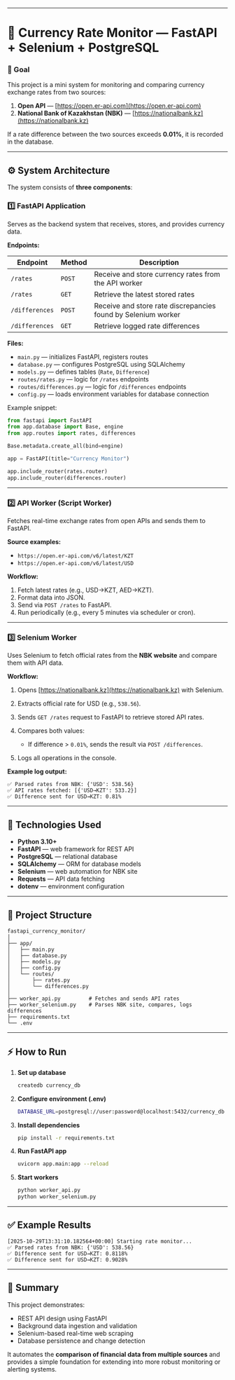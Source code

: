 

---

# 💱 Currency Rate Monitor — FastAPI + Selenium + PostgreSQL

### 🧠 Goal

This project is a mini system for monitoring and comparing currency exchange rates from two sources:

1. **Open API** — [https://open.er-api.com](https://open.er-api.com)
2. **National Bank of Kazakhstan (NBK)** — [https://nationalbank.kz](https://nationalbank.kz)

If a rate difference between the two sources exceeds **0.01%**, it is recorded in the database.

---

## ⚙️ System Architecture

The system consists of **three components**:

### **1️⃣ FastAPI Application**

Serves as the backend system that receives, stores, and provides currency data.

**Endpoints:**

| Endpoint       | Method | Description                                                   |
| -------------- | ------ | ------------------------------------------------------------- |
| `/rates`       | `POST` | Receive and store currency rates from the API worker          |
| `/rates`       | `GET`  | Retrieve the latest stored rates                              |
| `/differences` | `POST` | Receive and store rate discrepancies found by Selenium worker |
| `/differences` | `GET`  | Retrieve logged rate differences                              |

**Files:**

* `main.py` — initializes FastAPI, registers routes
* `database.py` — configures PostgreSQL using SQLAlchemy
* `models.py` — defines tables (`Rate`, `Difference`)
* `routes/rates.py` — logic for `/rates` endpoints
* `routes/differences.py` — logic for `/differences` endpoints
* `config.py` — loads environment variables for database connection

Example snippet:

```python
from fastapi import FastAPI
from app.database import Base, engine
from app.routes import rates, differences

Base.metadata.create_all(bind=engine)

app = FastAPI(title="Currency Monitor")

app.include_router(rates.router)
app.include_router(differences.router)
```

---

### **2️⃣ API Worker (Script Worker)**

Fetches real-time exchange rates from open APIs and sends them to FastAPI.

**Source examples:**

* `https://open.er-api.com/v6/latest/KZT`
* `https://open.er-api.com/v6/latest/USD`

**Workflow:**

1. Fetch latest rates (e.g., USD→KZT, AED→KZT).
2. Format data into JSON.
3. Send via `POST /rates` to FastAPI.
4. Run periodically (e.g., every 5 minutes via scheduler or cron).

---

### **3️⃣ Selenium Worker**

Uses Selenium to fetch official rates from the **NBK website** and compare them with API data.

**Workflow:**

1. Opens [https://nationalbank.kz](https://nationalbank.kz) with Selenium.
2. Extracts official rate for USD (e.g., `538.56`).
3. Sends `GET /rates` request to FastAPI to retrieve stored API rates.
4. Compares both values:

   * If difference > `0.01%`, sends the result via `POST /differences`.
5. Logs all operations in the console.

**Example log output:**

```
✅ Parsed rates from NBK: {'USD': 538.56}
✅ API rates fetched: [{'USD→KZT': 533.2}]
✅ Difference sent for USD→KZT: 0.81%
```

---

## 🧩 Technologies Used

* **Python 3.10+**
* **FastAPI** — web framework for REST API
* **PostgreSQL** — relational database
* **SQLAlchemy** — ORM for database models
* **Selenium** — web automation for NBK site
* **Requests** — API data fetching
* **dotenv** — environment configuration

---

## 📁 Project Structure

```
fastapi_currency_monitor/
│
├── app/
│   ├── main.py
│   ├── database.py
│   ├── models.py
│   ├── config.py
│   └── routes/
│       ├── rates.py
│       └── differences.py
│
├── worker_api.py         # Fetches and sends API rates
├── worker_selenium.py    # Parses NBK site, compares, logs differences
├── requirements.txt
└── .env
```

---

## ⚡ How to Run

1. **Set up database**

   ```bash
   createdb currency_db
   ```

2. **Configure environment (.env)**

   ```bash
   DATABASE_URL=postgresql://user:password@localhost:5432/currency_db
   ```

3. **Install dependencies**

   ```bash
   pip install -r requirements.txt
   ```

4. **Run FastAPI app**

   ```bash
   uvicorn app.main:app --reload
   ```

5. **Start workers**

   ```bash
   python worker_api.py
   python worker_selenium.py
   ```

---

## ✅ Example Results

```
[2025-10-29T13:31:10.182564+00:00] Starting rate monitor...
✅ Parsed rates from NBK: {'USD': 538.56}
✅ Difference sent for USD→KZT: 0.8118%
✅ Difference sent for USD→KZT: 0.9028%
```

---

## 🧠 Summary

This project demonstrates:

* REST API design using FastAPI
* Background data ingestion and validation
* Selenium-based real-time web scraping
* Database persistence and change detection

It automates the **comparison of financial data from multiple sources** and provides a simple foundation for extending into more robust monitoring or alerting systems.

